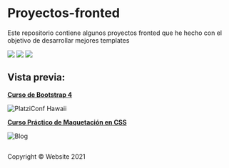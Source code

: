 # Proyectos-fronted
Este repositorio contiene algunos proyectos fronted que he hecho con el objetivo de desarrollar mejores templates

![](https://img.shields.io/github/stars/perezgarridogilb/Proyectos-fronted) ![](https://img.shields.io/github/forks/perezgarridogilb/Proyectos-fronted) ![](https://img.shields.io/github/tag/perezgarridogilb/Proyectos-fronted)

## Vista previa:

**[Curso de Bootstrap 4](https://perezgarridogilb.github.io/Proyectos-fronted/Curso%20de%20Bootstrap%204/)**

![PlatziConf Hawaii](https://user-images.githubusercontent.com/56992179/146850424-4088e21f-f10e-45d0-a08b-e4c68b0becb0.png)

**[Curso Práctico de Maquetación en CSS](https://perezgarridogilb.github.io/Proyectos-fronted/Curso%20Pr%C3%A1ctico%20de%20Maquetaci%C3%B3n%20en%20CSS/)**

![Blog](https://user-images.githubusercontent.com/56992179/146851145-9425202c-5f0e-42c5-94a3-7f144e546630.png)

##

Copyright © Website 2021

